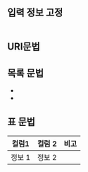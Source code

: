 ## 입력 정보 고정 
```
```


## URI문법

[]()

## 목록 문법 
-
-

## 표 문법
| 컬럼1 | 컬럼 2 | 비고 |
| -- | -- | -- |
| 정보 1 | 정보 2|

